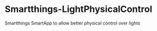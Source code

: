# Smartthings-LightPhysicalControl
Smartthings SmartApp to allow better physical control over lights

